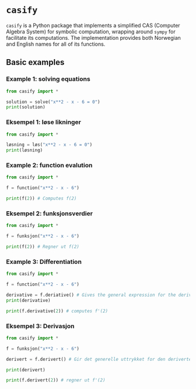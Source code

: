 # `casify`
`casify` is a Python package that implements a simplified CAS (Computer Algebra System) for symbolic computation, wrapping around `sympy` for facilitate its computations. The implementation provides both Norwegian and English names for all of its functions. 

## Basic examples

### Example 1: solving equations

```python
from casify import *

solution = solve("x**2 - x - 6 = 0")
print(solution)

```

### Eksempel 1: løse likninger

```python
from casify import *

løsning = løs("x**2 - x - 6 = 0")
print(løsning)

```


### Example 2: function evalution

```python
from casify import *

f = function("x**2 - x - 6")

print(f(2)) # Computes f(2)
```

### Eksempel 2: funksjonsverdier

```python
from casify import *

f = funksjon("x**2 - x - 6")

print(f(2)) # Regner ut f(2)
```


### Example 3: Differentiation

```python
from casify import *

f = function("x**2 - x - 6")

derivative = f.deriative() # Gives the general expression for the derivative
print(derivative)

print(f.derivative(2)) # computes f'(2)
```

### Eksempel 3: Derivasjon

```python
from casify import *

f = funksjon("x**2 - x - 6")

derivert = f.derivert() # Gir det generelle uttrykket for den deriverte

print(derivert)

print(f.derivert(2)) # regner ut f'(2)
```
